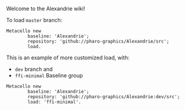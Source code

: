 Welcome to the Alexandrie wiki!

To load `master` branch:

```smalltalk
Metacello new
        baseline: 'Alexandrie';
        repository: 'github://pharo-graphics/Alexandrie/src';
        load.
```

This is an example of more customized load, with:
- `dev` branch and 
- `ffi-minimal` Baseline group

```smalltalk
Metacello new
        baseline: 'Alexandrie';
        repository: 'github://pharo-graphics/Alexandrie:dev/src';
        load: 'ffi-minimal'.
```
